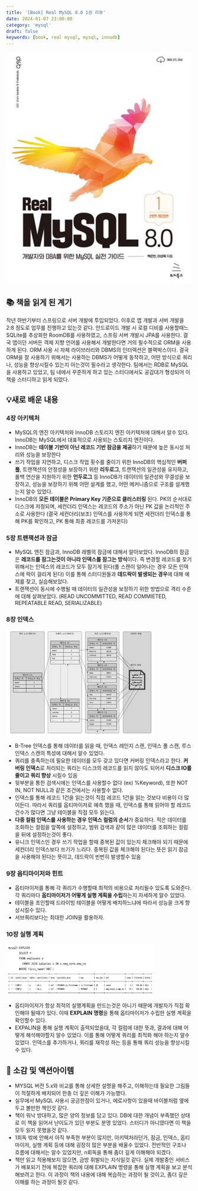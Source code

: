 ```yaml
---
title: '[Book] Real MySQL 8.0 1권 리뷰'
date: 2024-01-07 23:00:00
category: 'mysql'
draft: false
keywords: [book, real mysql, mysql, innodb]
---
```


![](../../assets/realmysql/realmysql_1.png)

## 📚 책을 읽게 된 계기

작년 하반기부터 스프링으로 서버 개발에 투입되었다. 이후로 앱 개발과 서버 개발을 2:8 정도로 업무를 진행하고 있는것 같다. 
안드로이드 개발 시 로컬 디비를 사용할때느 SQLite를 추상화한 RoomDB를 사용하였고, 스프링 서버 개발시 JPA를 사용한다. 
결국 앱이던 서버든 객체 지향 언어를 사용해서 개발한다면 거의 필수적으로 ORM을 사용하게 된다. ORM 사용 시 자체 라이브러리와 DBMS의 인터렉션은 블랙박스이다. 
결국 ORM을 잘 사용하기 위해서는 사용하는 DBMS가 어떻게 동작하고, 어떤 방식으로 쿼리나, 성능을 향상시킬수 있는지 아는것이 필수라고 생각한다. 
팀에서는 RDB로 MySQL을 사용하고 있었고, 팀 내에서 꾸준하게 하고 있는 스터디에서도 공감대가 형성되어 이 책을 스터디하고 읽게 되었다.

## 💡새로 배운 내용

### 4장 아키텍처
- MySQL의 엔진 아키텍처와 InnoDB 스토리지 엔진 아키텍처에 대해서 알수 있다. InnoDB는 MySQL에서 대표적으로 사용되는 스토리지 엔진이다.
- InnoDB는 **테이블 기반이 아닌 레코드 기반 잠금을 제공**하기 때문에 높은 동시성 처리와 성능을 보장한다
- 쓰기 작업을 지연하고, 디스크 작업 횟수를 줄이기 위한 InnoDB의 핵심적인 **버퍼 풀**, 트랜잭션의 안정성을 보장하기 위한 **리두로그**, 트랜잭션의 일관성을 유지하고, 롤백 연산을 지원하기 위한 **언두로그** 등 InnoDB가 데이터의 일관성와 무결성을 보장하고, 성능을 보장하기 위해 어떤 설계를 했고, 어떤 메커니즘으로 구조를 설계했는지 알수 있었다.
- InnoDB의 **모든 테이블은 Primary Key 기준으로 클러스터링** 된다. PK의 순서대로 디스크에 저정되며, 세컨더리 인덱스는 레코드의 주소가 아닌 PK 값을 논리적인 주소로 사용한다 (결국 세컨더리(보조) 인덱스를 사용하게 되면 세컨더리 인덱스를 통해 PK를 확인하고, PK 통해 최종 레코드를 가져온다)

### 5장 트랜잭션과 잠금
- MySQL 엔진 잠금과, InnoDB 레벨의 잠금에 대해서 알아보았다. InnoDB의 잠금은 **레코드를 잠그는것이 아니라 인덱스를 잠그는 방식**이다. 즉 변경할 레코드를 찾기 위해서는 인덱스의 레코드가 모두 잠기게 된다(풀 스캔이 일어나는 경우 모든 인덱스에 락이 걸리게 된다) 이를 통해 스터디원들과 **데드락이 발생되는 경우**에 대해 예제를 찾고, 실습해보았다.
- 트랜잭션이 동시에 수행될 때 데이터의 일관성을 보장하기 위한 방법으로 격리 수준에 대해 살펴보았다. (READ UNCOMMITTED, READ COMMIETED, REPEATABLE READ, SERIALIZABLE)

### 8장 인덱스
<img src="../../assets/realmysql/realmysql_3.png" width=400>

- B-Tree 인덱스를 통해 데이터를 읽을 때, 인덱스 레인지 스캔, 인덱스 풀 스캔, 루스 인덱스 스캔의 특성에 대해서 알수 있었다.
- 쿼리를 충족하는데 필요한 데이터를 모두 갖고 있다면 커버링 인덱스라고 한다. **커버링 인덱스**로 처리되는 쿼리는 디스크의 레코드를 읽지 않아도 되어서 **디스크 IO를 줄이고 쿼리 향상** 시킬수 있음
- 뒷부분을 통한 검색시에는 인덱스를 사용할수 없다 (ex) %Keyword), 또한 NOT IN, NOT NULL과 같은 조건에서는 사용할수 없다.
- 인덱스를 통해 레코드 1건을 읽는것이 직접 레코드 1건을 읽는 것보다 비용이 더 많이든다. 따라서 쿼리를 옵티마이저로 예측 했을 때, 인덱스를 통해 읽어야 할 레코드 건수가 많다면 그냥 테이블을 직접 모두 읽는다.
- **다중 컬럼 인덱스를 사용하는 경우 인덱스 컬럼의 순서**가 중요하다. 적은 데이터를 조회하는 컬럼을 앞쪽에 설정하고, 범위 검색과 같이 많은 데이터를 조회하는 컬럼을 뒤에 설정하는것이 좋다.
- 유니크 인덱스인 경우 쓰기 작업을 할때 중복된 값이 있는지 체크해야 되기 때문에 세컨더리 인덱스보다 쓰기가 느리다. 중복된 값을 체크해야 된다는 뜻은 읽기 잠금을 사용해야 된다는 뜻이고, 데드락이 빈번히 발생할수 있음

### 9장 옵티마이저와 힌트
- 옵티마이저를 통해 각 쿼리가 수행할때 최적의 비용으로 처리될수 있도록 도와준다. 각 쿼리마다 **옵티마이저가 어떻게 실행 계획을 수립**하는지 자세하게 알수 있었다.
- 테이블을 조인할때 드라이빙 테이블을 어떻게 배치하느냐에 따라서 성능을 크게 향상시킬수 있다.
- 서브쿼리보다는 최대한 JOIN을 활용하자.

### 10장 실행 계획
<img src="../../assets/realmysql/realmysql_2.png" width=400>

- 옵티마이저가 항상 최적의 실행계획을 만드는것은 아니기 때문에 개발자가 직접 확인해야 될때가 있다. 이때 **EXPLAIN 명령**을 통해 옵티마이저가 수립한 실행 계획을 확인할수 있다.
- EXPALIN을 통해 실행 계획이 출력되었을대, 각 컬럼에 대한 뜻과, 결과에 대해 어떻게 해석해야할지 알수 있었다. 이를 통해 어떻게 쿼리를 최적화 해야 하는지 알수 있었다. 인덱스를 추가하거나, 쿼리를 재작성 하는 등을 통해 쿼리 성능을 향상시킬수 있다.

## 🚀 소감 및 액션아이템
- MYSQL 버전 5.x와 비교를 통해 상세한 설명을 해주고, 이해하는데 필요한 그림들이 적절하게 배치되어 한층 더 깊은 이해가 가능했다.
- 실무에서 MySQL 사용시 궁금한점이 있거나, 에로사항이 있을때 바이블처럼 옆에 두고 볼만한 책인것 같다.
- 책이 워낙 방대하고, 많은 양의 정보를 담고 있다. DB에 대한 개념이 부족했던 상태로 이 책을 읽어서 난이도가 있던 부분도 분명 있었다. 스터디가 아니였다면 이 책을 모두 읽지 못했을것 같다.
- 1회독 밖에 안해서 아직 부족한 부분이 많지만, 아키텍처라던가, 잠금, 인덱스, 옵티마이저, 실행 계획 등에 대해 굉장히 많은 부분을 배울수 있었다. 전반적인 구조나 흐름에 대해서는 알수 있었지만, n회독을 통해 좀더 깊게 이해해야 되겠다.
- 책만 읽고 적용해보지 않으면, 금방 휘발되는 지식일것 같다. 실제 개발중인 서비스가 배포되기 전에 복잡한 쿼리에 대해 EXPLAIN 명령을 통해 실행 계획을 보고 분석해보려고 한다. 이 과정이 책의 내용에 대해 복습하는 과정이 될 것이고, 좀더 깊은 이해를 하는 과정이 될것 같다.

